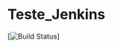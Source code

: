 # Teste_Jenkins
[![Build Status](http://publisher.ordomederi.com:8080/buildStatus/icon?job=Release-Branch)]
